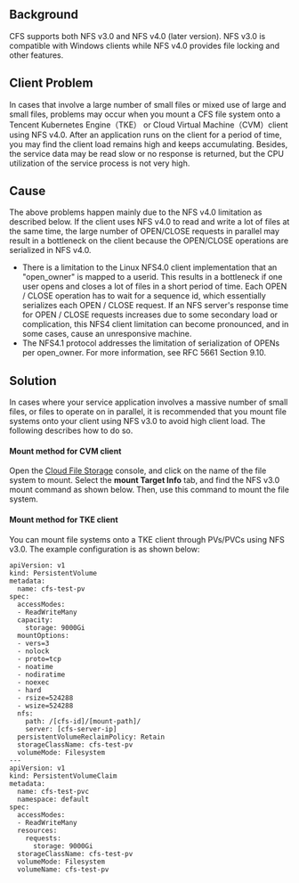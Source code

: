 ## Background

CFS supports both NFS v3.0 and NFS v4.0 (later version). NFS v3.0 is compatible with Windows clients while NFS v4.0 provides file locking and other features.

## Client Problem

In cases that involve a large number of small files or mixed use of large and small files, problems may occur when you mount a CFS file system onto a Tencent Kubernetes Engine（TKE） or Cloud Virtual Machine（CVM）client using NFS v4.0. After an application runs on the client for a period of time, you may find the client load remains high and keeps accumulating. Besides, the service data may be read slow or no response is returned, but the CPU utilization of the service process is not very high.

## Cause

The above problems happen mainly due to the NFS v4.0 limitation as described below. If the client uses NFS v4.0 to read and write a lot of files at the same time, the large number of OPEN/CLOSE requests in parallel may result in a bottleneck on the client because the OPEN/CLOSE operations are serialized in NFS v4.0.

- There is a limitation to the Linux NFS4.0 client implementation that an "open_owner" is mapped to a userid. This results in a bottleneck if one user opens and closes a lot of files in a short period of time. Each OPEN / CLOSE operation has to wait for a sequence id, which essentially serializes each OPEN / CLOSE request. If an NFS server's response time for OPEN / CLOSE requests increases due to some secondary load or complication, this NFS4 client limitation can become pronounced, and in some cases, cause an unresponsive machine.
- The NFS4.1 protocol addresses the limitation of serialization of OPENs per open_owner. For more information, see RFC 5661 Section 9.10.

## Solution

In cases where your service application involves a massive number of small files, or files to operate on in parallel, it is recommended that you mount file systems onto your client using NFS v3.0 to avoid high client load. The following describes how to do so.

#### Mount method for CVM client

Open the [Cloud File Storage](https://console.cloud.tencent.com/cfs/fs?rid=4) console, and click on the name of the file system to mount. Select the **mount Target Info** tab, and find the NFS v3.0 mount command as shown below. Then, use this command to mount the file system.

#### Mount method for TKE client

You can mount file systems onto a TKE client through PVs/PVCs using NFS v3.0. The example configuration is as shown below:

```
apiVersion: v1
kind: PersistentVolume
metadata:
  name: cfs-test-pv
spec:
  accessModes:
  - ReadWriteMany
  capacity:
    storage: 9000Gi
  mountOptions:
  - vers=3
  - nolock
  - proto=tcp
  - noatime
  - nodiratime
  - noexec
  - hard
  - rsize=524288
  - wsize=524288
  nfs:
    path: /[cfs-id]/[mount-path]/
    server: [cfs-server-ip]
  persistentVolumeReclaimPolicy: Retain
  storageClassName: cfs-test-pv
  volumeMode: Filesystem
---
apiVersion: v1
kind: PersistentVolumeClaim
metadata:
  name: cfs-test-pvc
  namespace: default
spec:
  accessModes:
  - ReadWriteMany
  resources:
    requests:
      storage: 9000Gi
  storageClassName: cfs-test-pv
  volumeMode: Filesystem
  volumeName: cfs-test-pv
```

